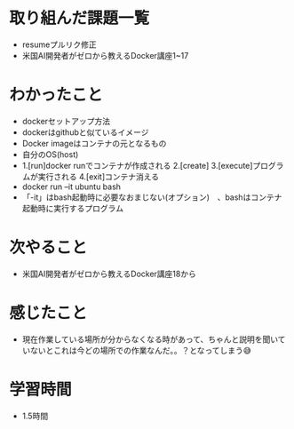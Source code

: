 # 取り組んだ課題一覧
- resumeプルリク修正
- 米国AI開発者がゼロから教えるDocker講座1~17

# わかったこと
- dockerセットアップ方法
- dockerはgithubと似ているイメージ
- Docker imageはコンテナの元となるもの
- 自分のOS(host)
- 1.[run]docker runでコンテナが作成される 2.[create] 3.[execute]プログラムが実行される 4.[exit]コンテナ消える
- docker run –it ubuntu bash
- 「-it」はbash起動時に必要なおまじない(オプション)　、bashはコンテナ起動時に実⾏するプログラム

# 次やること
- 米国AI開発者がゼロから教えるDocker講座18から

# 感じたこと
- 現在作業している場所が分からなくなる時があって、ちゃんと説明を聞いていないとこれは今どの場所での作業なんだ。。？となってしまう😅

# 学習時間
- 1.5時間

